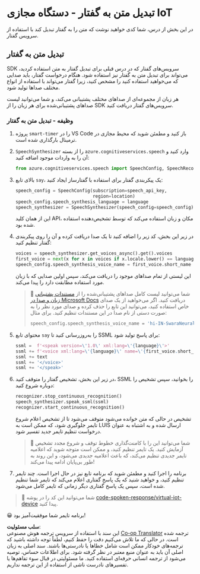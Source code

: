 <!--
CO_OP_TRANSLATOR_METADATA:
{
  "original_hash": "7966848a1f870e4c42edb4db67b13c57",
  "translation_date": "2025-08-25T22:40:36+00:00",
  "source_file": "6-consumer/lessons/3-spoken-feedback/virtual-device-text-to-speech.md",
  "language_code": "fa"
}
-->
# تبدیل متن به گفتار - دستگاه مجازی IoT

در این بخش از درس، شما کدی خواهید نوشت که متن را به گفتار تبدیل کند با استفاده از سرویس گفتار.

## تبدیل متن به گفتار

SDK سرویس‌های گفتار که در درس قبلی برای تبدیل گفتار به متن استفاده کردید، می‌تواند برای تبدیل متن به گفتار نیز استفاده شود. هنگام درخواست گفتار، باید صدایی که می‌خواهید استفاده کنید را مشخص کنید، زیرا گفتار می‌تواند با استفاده از انواع مختلف صداها تولید شود.

هر زبان از مجموعه‌ای از صداهای مختلف پشتیبانی می‌کند، و شما می‌توانید لیست صداهای پشتیبانی‌شده برای هر زبان را از SDK سرویس‌های گفتار دریافت کنید.

### وظیفه - تبدیل متن به گفتار

1. پروژه `smart-timer` را در VS Code باز کنید و مطمئن شوید که محیط مجازی در ترمینال بارگذاری شده است.

1. `SpeechSynthesizer` را از بسته `azure.cognitiveservices.speech` وارد کنید و آن را به واردات موجود اضافه کنید:

    ```python
    from azure.cognitiveservices.speech import SpeechConfig, SpeechRecognizer, SpeechSynthesizer
    ```

1. بالای تابع `say`، یک پیکربندی گفتار برای استفاده با گفتارساز ایجاد کنید:

    ```python
    speech_config = SpeechConfig(subscription=speech_api_key,
                                 region=location)
    speech_config.speech_synthesis_language = language
    speech_synthesizer = SpeechSynthesizer(speech_config=speech_config)
    ```

    این از همان کلید API، مکان و زبان استفاده می‌کند که توسط تشخیص‌دهنده استفاده شده بود.

1. در زیر این بخش، کد زیر را اضافه کنید تا یک صدا دریافت کرده و آن را روی پیکربندی گفتار تنظیم کنید:

    ```python
    voices = speech_synthesizer.get_voices_async().get().voices
    first_voice = next(x for x in voices if x.locale.lower() == language.lower())
    speech_config.speech_synthesis_voice_name = first_voice.short_name
    ```

    این لیستی از تمام صداهای موجود را دریافت می‌کند، سپس اولین صدایی که با زبان مورد استفاده مطابقت دارد را پیدا می‌کند.

    > 💁 شما می‌توانید لیست کامل صداهای پشتیبانی‌شده را از [مستندات پشتیبانی زبان و صدا در Microsoft Docs](https://docs.microsoft.com/azure/cognitive-services/speech-service/language-support?WT.mc_id=academic-17441-jabenn#text-to-speech) دریافت کنید. اگر می‌خواهید از یک صدای خاص استفاده کنید، می‌توانید این تابع را حذف کرده و صدای مورد نظر را به صورت دستی از نام صدا در این مستندات تنظیم کنید. برای مثال:
    >
    > ```python
    > speech_config.speech_synthesis_voice_name = 'hi-IN-SwaraNeural'
    > ```

1. محتوای تابع `say` را به‌روزرسانی کنید تا SSML برای پاسخ تولید شود:

    ```python
    ssml =  f'<speak version=\'1.0\' xml:lang=\'{language}\'>'
    ssml += f'<voice xml:lang=\'{language}\' name=\'{first_voice.short_name}\'>'
    ssml += text
    ssml += '</voice>'
    ssml += '</speak>'
    ```

1. در زیر این بخش، تشخیص گفتار را متوقف کنید، SSML را بخوانید، سپس تشخیص را دوباره شروع کنید:

    ```python
    recognizer.stop_continuous_recognition()
    speech_synthesizer.speak_ssml(ssml)
    recognizer.start_continuous_recognition()
    ```

    تشخیص در حالی که متن خوانده می‌شود متوقف می‌شود تا از تشخیص اعلام شروع تایمر جلوگیری شود، که ممکن است به LUIS ارسال شده و به اشتباه به عنوان درخواست تنظیم تایمر جدید تفسیر شود.

    > 💁 شما می‌توانید این را با کامنت‌گذاری خطوط توقف و شروع مجدد تشخیص آزمایش کنید. یک تایمر تنظیم کنید، و ممکن است متوجه شوید که اعلامیه تایمر جدیدی تنظیم می‌کند، که باعث اعلامیه جدیدی می‌شود، و این روند به طور بی‌پایان ادامه پیدا می‌کند!

1. برنامه را اجرا کنید و مطمئن شوید که برنامه تابع نیز در حال اجرا است. چند تایمر تنظیم کنید، و خواهید شنید که یک پاسخ گفتاری اعلام می‌کند که تایمر شما تنظیم شده است، سپس یک پاسخ گفتاری دیگر زمانی که تایمر کامل می‌شود.

> 💁 شما می‌توانید این کد را در پوشه [code-spoken-response/virtual-iot-device](../../../../../6-consumer/lessons/3-spoken-feedback/code-spoken-response/virtual-iot-device) پیدا کنید.

😀 برنامه تایمر شما موفقیت‌آمیز بود!

**سلب مسئولیت**:  
این سند با استفاده از سرویس ترجمه هوش مصنوعی [Co-op Translator](https://github.com/Azure/co-op-translator) ترجمه شده است. در حالی که ما تلاش می‌کنیم دقت را حفظ کنیم، لطفاً توجه داشته باشید که ترجمه‌های خودکار ممکن است شامل خطاها یا نادرستی‌ها باشند. سند اصلی به زبان اصلی آن باید به عنوان منبع معتبر در نظر گرفته شود. برای اطلاعات حساس، توصیه می‌شود از ترجمه انسانی حرفه‌ای استفاده کنید. ما مسئولیتی در قبال سوء تفاهم‌ها یا تفسیرهای نادرست ناشی از استفاده از این ترجمه نداریم.